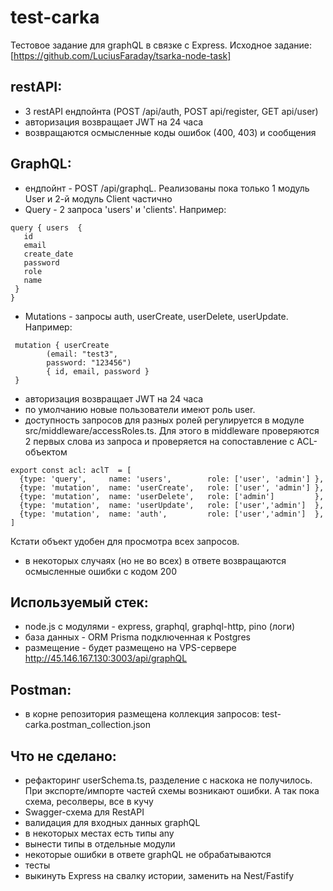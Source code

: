 # test-carka
Тестовое задание для graphQL в связке с Express.
Исходное задание: [https://github.com/LuciusFaraday/tsarka-node-task]

## restAPI:
 - 3 restAPI ендпойнта (POST /api/auth, POST api/register, GET api/user)
 - авторизация возвращает JWT на 24 часа
 - возвращаются осмысленные коды ошибок (400, 403) и сообщения 

## GraphQL:
 - ендпойнт - POST /api/graphqL. Реализованы пока только 1 модуль User и 2-й модуль Client частично
 - Query - 2 запроса 'users' и 'clients'. Например:
 ```
 query { users  {
    id 
    email
    create_date
    password
    role
    name
  } 
}
``` 
 - Mutations - запросы auth, userCreate, userDelete, userUpdate. Например:
```
 mutation { userCreate 
        (email: "test3",
        password: "123456") 
        { id, email, password }
 }
```

- авторизация возвращает JWT на 24 часа
- по умолчанию новые пользователи имеют роль user. 
- доступность запросов для разных ролей регулируется в модуле src/middleware/accessRoles.ts. Для этого в middleware проверяются 2 первых слова из запроса и проверяется на сопоставление с ACL-объектом
```
export const acl: aclT  = [
  {type: 'query',     name: 'users',        role: ['user', 'admin'] },
  {type: 'mutation',  name: 'userCreate',   role: ['user', 'admin'] },  
  {type: 'mutation',  name: 'userDelete',   role: ['admin']         },  
  {type: 'mutation',  name: 'userUpdate',   role: ['user','admin']  },  
  {type: 'mutation',  name: 'auth',         role: ['user','admin']  },  
]
```
Кстати объект удобен для просмотра всех запросов.
- в некоторых случаях (но не во всех) в ответе возвращаются осмысленные ошибки с кодом 200  
            
## Используемый стек:
 - node.js с модулями - express, graphql, graphql-http,  pino (логи)
 - база данных - ORM Prisma подключенная к Postgres
 - размещение - будет размещено на VPS-сервере http://45.146.167.130:3003/api/graphQL
   
## Postman:
 - в корне репозитория размещена коллекция запросов: test-carka.postman_collection.json 

## Что не сделано:
- рефакторинг userSchema.ts, разделение с наскока не получилось. При экспорте/импорте частей схемы возникают ошибки. А так пока схема, ресолверы, все в кучу 
- Swagger-схема для RestAPI
- валидация для входных данных graphQL
- в некоторых местах есть типы any
- вынести типы в отдельные модули
- некоторые ошибки в ответе graphQL не обрабатываются 
- тесты
- выкинуть Express на свалку истории, заменить на Nest/Fastify



